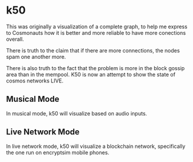 # k50

This was originally a visualization of a complete graph, to help me express to Cosmonauts how it is better and more reliable to have more conections overall.

There is truth to the claim that if there are more connections, the nodes spam one another more.

There is also truth to the fact that the problem is more in the block gossip area than in the mempool.  K50 is now an attempt to show the state of cosmos networks LIVE.

## Musical Mode

In musical mode, k50 will visualize based on audio inputs.


## Live Network Mode

In live network mode, k50 will visualize a blockchain network, specifically the one run on encryptsim mobile phones.

